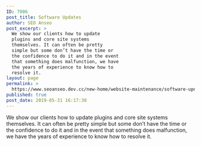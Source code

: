 ```yaml
---
ID: 7006
post_title: Software Updates
author: SEO Anseo
post_excerpt: >
  We show our clients how to update
  plugins and core site systems
  themselves. It can often be pretty
  simple but some don’t have the time or
  the confidence to do it and in the event
  that something does malfunction, we have
  the years of experience to know how to
  resolve it.
layout: page
permalink: >
  https://www.seoanseo.dev.cc/new-home/website-maintenance/software-updates/
published: true
post_date: 2019-05-31 16:17:30
---
```

We show our clients how to update plugins and core site systems themselves. It can often be pretty simple but some don’t have the time or the confidence to do it and in the event that something does malfunction, we have the years of experience to know how to resolve it.